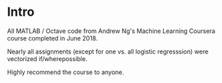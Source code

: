 # Intro

All MATLAB / Octave code from Andrew Ng's Machine Learning Coursera course completed in June 2018. 

Nearly all assignments (except for one vs. all logistic regresssion) were vectorized if/wherepossible. 

Highly recommend the course to anyone. 
